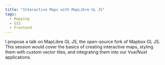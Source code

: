 ```yaml
---
title: "Interactive Maps with MapLibre GL JS"
tags:
  - Mapping
  - GIS
  - Frontend
---
```


I propose a talk on MapLibre GL JS, the open-source fork of Mapbox GL JS. This session would cover the basics of creating interactive maps, styling them with custom vector tiles, and integrating them into our Vue/Nuxt applications.
